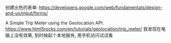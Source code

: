 创建出色的表单:
https://developers.google.com/web/fundamentals/design-and-ux/input/forms/

A Simple Trip Meter using the Geolocation API:
https://www.html5rocks.com/en/tutorials/geolocation/trip_meter/
我发现在电脑上没有效果, 到时候起个本地服务, 用手机访问试试看

